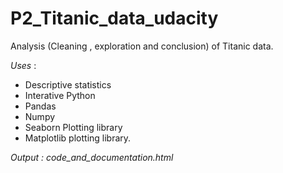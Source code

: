 # P2_Titanic_data_udacity
Analysis (Cleaning , exploration and conclusion) of Titanic data.

*Uses* : 
- Descriptive statistics
- Interative Python 
- Pandas
- Numpy
- Seaborn Plotting library
- Matplotlib plotting library.


*Output : code_and_documentation.html*
